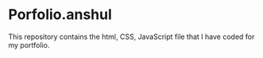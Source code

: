 # Porfolio.anshul
This repository contains the html, CSS, JavaScript file that I have coded for my portfolio.
